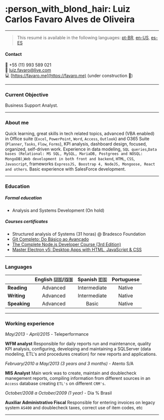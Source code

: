 # :person_with_blond_hair: Luiz Carlos Favaro Alves de Oliveira

---

> This resumé is available in the following languages:
> [pt-BR](https://github.com/Luizssauro/Resume/blob/master/README_pt-BR.md), [en-US](https://github.com/Luizssauro/Resume), [es-ES](https://github.com/Luizssauro/Resume/blob/master/README_es-ES.md)

#### Contact

:calling: +55 (11) 993 589 021<br>:e-mail: luiz.favaro@live.com<br>:computer: [https://favaro.me](https://favaro.me) (under construction :construction:)<br>

---

### Current Objective

Business Support Analyst.

---

### About me

Quick learning, great skills in tech related topics, advanced (VBA enabled) in Office suite (`Excel`, `PowerPoint`, `Word`, `Access`, `Outlook`) and O365 Suite (`Planner`, `Tasks`, `Flow`, `Forms`), KPI analysis, dashboard design, focused, organized, self-driven work.
Experience in data modeling, `SQL queries`,`Data bases (Relational: MS SQL, MySQL, MariaDB, Postgrees and NOSQL: MongoDB)`,`Web development in both front and backend`, `HTML`, `CSS`, `Javascript`, frameworks `ExpressJS, Boostrap 4, NodeJS, Mongoose, React and others`.
Basic experience with SalesForce development.

---

### Education

##### Formal education

- Analysis and Systems Development (On hold)

##### Courses certificates

- Structured analysis of Systems (31 horas) @ Bradesco Foundation
- [Git Completo: Do Básico ao Avançado](https://www.udemy.com/certificate/UC-G9TBM6HV/)
- [The Complete Node.js Developer Course (3rd Edition)](https://www.udemy.com/certificate/UC-F1EUNH27/)
- [Master Electron v5: Desktop Apps with HTML, JavaScript & CSS](https://www.udemy.com/certificate/UC-3SOL87NX/)

---

### Languages

|              | English :us:/:uk: | Spanish :es: | Portuguese |
| :----------- | :---------------: | :----------: | :--------: |
| **Reading**  |     Advanced      | Intermediate |   Native   |
| **Writing**  |     Advanced      | Intermediate |   Native   |
| **Speaking** |     Advanced      |    Basic     |   Native   |

---

### Working experience

_May/2013 - April/2015_ - Teleperformance

**WFM analyst**
Responsible for daily reports run and maintenance, quality KPI analysis, configuring, developing and maintaining a SQLServer (data modeling, ETL's and procedures creation) for new reports and applications.

_February/2010 a May/2013 (3 years and 3 months)_ - Atento S/A

**MIS Analyst**
Main work was to create, maintain and doublecheck manegement reports, compiling information from different sources in an `Access` database creating `ETL's` on different `CRM's`.

_October/2008 a October/2009 (1 year)_ - Dia % Brasil

**Auxiliar Administrativo Fiscal**
Responsible for entering invoices on legacy system `AS400` and doublecheck taxes, correct use of item codes, etc

---
